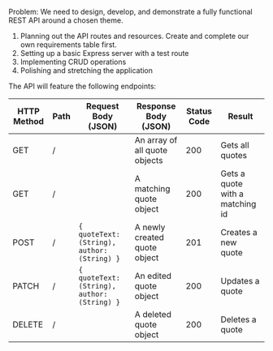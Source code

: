 Problem: We need to design, develop, and demonstrate a fully functional REST API around a chosen theme.

1. Planning out the API routes and resources. Create and complete our own requirements table first.
2. Setting up a basic Express server with a test route
3. Implementing CRUD operations
4. Polishing and stretching the application

The API will feature the following endpoints:

| HTTP Method | Path | Request Body (JSON)                         | Response Body (JSON)          | Status Code | Result                          |
| ----------- | ---- | ------------------------------------------- | ----------------------------- | ----------- | ------------------------------- |
| GET         | /    |                                             | An array of all quote objects | 200         | Gets all quotes                 |
| GET         | /    |                                             | A matching quote object       | 200         | Gets a quote with a matching id |
| POST        | /    | `{ quoteText: (String), author: (String) }` | A newly created quote object  | 201         | Creates a new quote             |
| PATCH       | /    | `{ quoteText: (String), author: (String) }` | An edited quote object        | 200         | Updates a quote                 |
| DELETE      | /    |                                             | A deleted quote object        | 200         | Deletes a quote                 |
